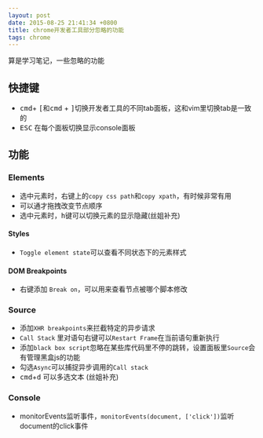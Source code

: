 ```yaml
---
layout: post
date: 2015-08-25 21:41:34 +0800
title: chrome开发者工具部分忽略的功能
tags: chrome
---
```


算是学习笔记，一些忽略的功能

## 快捷键

* <kbd>cmd</kbd>+ <kbd>[</kbd>和<kbd>cmd</kbd> + <kbd>]</kbd>切换开发者工具的不同tab面板，这和vim里切换tab是一致的
* <kbd>ESC</kbd> 在每个面板切换显示console面板

## 功能

### Elements

* 选中元素时，右键上的`copy css path`和`copy xpath`，有时候非常有用
* 可以通才拖拽改变节点顺序
* 选中元素时，<kbd>h</kbd>键可以切换元素的显示隐藏(丝姐补充)

#### Styles
* `Toggle element state`可以查看不同状态下的元素样式

#### DOM Breakpoints
* 右键添加 `Break on`，可以用来查看节点被哪个脚本修改

### Source
* 添加`XHR breakpoints`来拦截特定的异步请求
* `Call Stack` 里对语句右键可以`Restart Frame`在当前语句重新执行
* 添加`black box script`忽略在某些库代码里不停的跳转，设置面板里`Source`会有管理黑盒js的功能
* 勾选`Async`可以捕捉异步调用的`Call stack`
* <kbd>cmd</kbd>+<kbd>d</kbd> 可以多选文本 (丝姐补充)

### Console
* monitorEvents监听事件，`monitorEvents(document, ['click'])`监听document的click事件　
